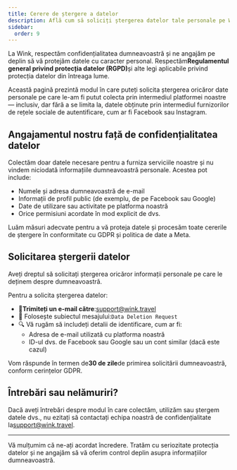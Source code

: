 ```yaml
---
title: Cerere de ștergere a datelor
description: Află cum să soliciți ștergerea datelor tale personale pe Wink.
sidebar:
  order: 9
---
```

La Wink, respectăm confidențialitatea dumneavoastră și ne angajăm pe deplin să vă protejăm datele cu caracter personal. Respectăm**Regulamentul general privind protecția datelor (RGPD)**&#x219;i alte legi aplicabile privind protecția datelor din întreaga lume.

Această pagină prezintă modul în care puteți solicita ștergerea oricăror date personale pe care le-am fi putut colecta prin intermediul platformei noastre — inclusiv, dar fără a se limita la, datele obținute prin intermediul furnizorilor de rețele sociale de autentificare, cum ar fi Facebook sau Instagram.

## Angajamentul nostru față de confidențialitatea datelor

Colectăm doar datele necesare pentru a furniza serviciile noastre și nu vindem niciodată informațiile dumneavoastră personale. Acestea pot include:

* Numele și adresa dumneavoastră de e-mail
* Informații de profil public (de exemplu, de pe Facebook sau Google)
* Date de utilizare sau activitate pe platforma noastră
* Orice permisiuni acordate în mod explicit de dvs.

Luăm măsuri adecvate pentru a vă proteja datele și procesăm toate cererile de ștergere în conformitate cu GDPR și politica de date a Meta.

## Solicitarea ștergerii datelor

Aveți dreptul să solicitați ștergerea oricăror informații personale pe care le deținem despre dumneavoastră.

Pentru a solicita ștergerea datelor:

* 📧**Trimiteți un e-mail către**:<support@wink.travel>
* 📝 Folosește subiectul mesajului:`Data Deletion Request`
* 🔍 Vă rugăm să includeți detalii de identificare, cum ar fi:
  * Adresa de e-mail utilizată cu platforma noastră
  * ID-ul dvs. de Facebook sau Google sau un cont similar (dacă este cazul)

Vom răspunde în termen de**30 de zile**de primirea solicitării dumneavoastră, conform cerințelor GDPR.

## Întrebări sau nelămuriri?

Dacă aveți întrebări despre modul în care colectăm, utilizăm sau ștergem datele dvs., nu ezitați să contactați echipa noastră de confidențialitate la<support@wink.travel>.

***

Vă mulțumim că ne-ați acordat încredere. Tratăm cu seriozitate protecția datelor și ne angajăm să vă oferim control deplin asupra informațiilor dumneavoastră.

